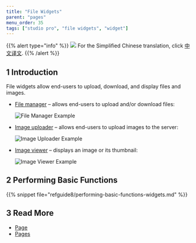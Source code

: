 ```yaml
---
title: "File Widgets"
parent: "pages"
menu_order: 35
tags: ["studio pro", "file widgets", "widget"]
---
```


{{% alert type="info" %}}
<img src="attachments/chinese-translation/china.png" style="display: inline-block; margin: 0" /> For the Simplified Chinese translation, click [中文译文](https://cdn.mendix.tencent-cloud.com/documentation/refguide8/file-widgets.pdf).
{{% /alert %}}

## 1 Introduction

File widgets allow end-users to upload, download, and display files and images. 

* [File manager](file-manager) – allows end-users to upload and/or download files:

    ![File Manager Example](attachments/file-widgets/file-manager-example.png)

* [Image uploader](image-uploader) – allows end-users to upload images to the server:

    ![Image Uploader Example](attachments/file-widgets/image-uploader-example.png)

* [Image viewer](image-viewer) – displays an image or its thumbnail:

    ![Image Viewer Example](attachments/file-widgets/image-viewer-example.png)

## 2 Performing Basic Functions

{{% snippet file="refguide8/performing-basic-functions-widgets.md" %}}

## 3 Read More

* [Page](page)
* [Pages](pages)